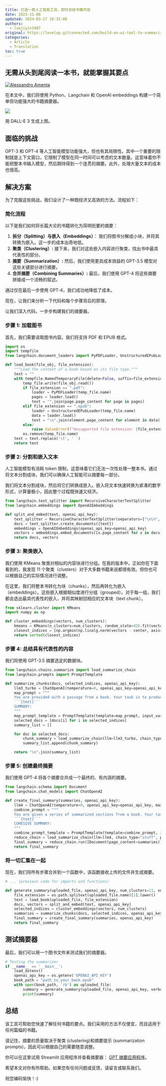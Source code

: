 ```yaml
---
title: 打造一款人工智能工具，即时总结书籍内容
date: 2023-11-08
updated: 2024-03-27 10:33:00
authors:
  - luojiyin1987
original: https://levelup.gitconnected.com/build-an-ai-tool-to-summarize-books-instantly-828680c1ceb4
categories:
  - Article
  - Translation
toc: true
---
```


## 无需从头到尾阅读一本书，就能掌握其要点

[![Alessandro Amenta](https://miro.medium.com/v2/resize:fill:88:88/1*eJmL2XsmvUfWxRbTJrfHvQ.png)][1]

在本文中，我们将使用 Python、Langchain 和 OpenAI embeddings 构建一个简单但功能强大的书籍摘要器。

![](https://miro.medium.com/v2/resize:fit:640/format:webp/1*DFqc1P6PnOZ8S95puZqSEg.png)

用 DALL-E 3 生成上图。

## 面临的挑战

GPT-3 和 GPT-4 等人工智能模型功能强大，但也有其局限性。其中一个重要的限制就是上下文窗口，它限制了模型在同一时间可以考虑的文本数量。这意味着你不能把整本书输入模型，然后期待得到一个连贯的摘要。此外，处理大量文本的成本也很高。

## 解决方案

为了克服这些挑战，我们设计了一种既经济又高效的方法。流程如下：

### 简化流程

以下是我们如何将长篇大论的书籍转化为简明扼要的摘要：

1.  **拆分（Splitting）与嵌入（Embeddings）**： 我们将图书分解成小块，并将其转换为嵌入。这一步的成本出奇地低。
2.  **聚类（Clustering）:** 接下来，我们对这些嵌入内容进行聚类，找出书中最具代表性的部分。
3.  **摘要（Summarization）:** 然后，我们使用更具成本效益的 GPT-3.5 模型对这些关键部分进行摘要。
4.  **合并摘要（Combining Summaries）:** 最后，我们使用 GPT-4 将这些摘要拼接成一个流畅的叙述。

通过仅在最后一步使用 GPT-4，我们成功地降低了成本。

现在，让我们来分析一下代码和每个步骤背后的原理。

让我们深入代码，一步步构建我们的摘要器。

<!-- more -->

### 步骤 1: 加载图书

首先，我们需要读取图书内容。我们将支持 PDF 和 EPUB 格式。

```python
import os
import tempfile
from langchain.document_loaders import PyPDFLoader, UnstructuredEPubLoader

def load_book(file_obj, file_extension):
    """Load the content of a book based on its file type."""
    text = ""
    with tempfile.NamedTemporaryFile(delete=False, suffix=file_extension) as temp_file:
        temp_file.write(file_obj.read())
        if file_extension == ".pdf":
            loader = PyPDFLoader(temp_file.name)
            pages = loader.load()
            text = "".join(page.page_content for page in pages)
        elif file_extension == ".epub":
            loader = UnstructuredEPubLoader(temp_file.name)
            data = loader.load()
            text = "\n".join(element.page_content for element in data)
        else:
            raise ValueError(f"Unsupported file extension: {file_extension}")
        os.remove(temp_file.name)
    text = text.replace('\t', ' ')
    return text
```

### 步骤 2: 分割和嵌入文本

人工智能模型有消耗 token 限制，这意味着它们无法一次性处理一整本书。通过将文本分割成块，我们可以确保人工智能可以摘要每一部分。

我们将文本分割成块，然后将它们转换成嵌入。嵌入将文本快速转换为紧凑的数字形式，计算量极小，因此整个过程既快速又经济。

```python
from langchain.text_splitter import RecursiveCharacterTextSplitter
from langchain.embeddings import OpenAIEmbeddings

def split_and_embed(text, openai_api_key):
    text_splitter = RecursiveCharacterTextSplitter(separators=["\n\n", "\n", "\t"], chunk_size=10000, chunk_overlap=3000)
    docs = text_splitter.create_documents([text])
    embeddings = OpenAIEmbeddings(openai_api_key=openai_api_key)
    vectors = embeddings.embed_documents([x.page_content for x in docs])
    return docs, vectors
```

### 步骤 3: 聚类嵌入

我们使用 KMeans 聚类对相似的内容块进行分组。在我的版本中，正如你在下面看到的，我发现 11 个聚类（clusters）对于大多数书籍来说都很有效。但你也可以根据自己的实际情况进行调整。

在这里，我们将整本书转化为块（chunks），然后再转化为嵌入（embeddings）。这些嵌入根据相似度进行分组（grouped）。对于每一组，我们都会选出最具代表性的嵌入，并将其映射回相应的文本块（text chunk）。

```python
from sklearn.cluster import KMeans
import numpy as np

def cluster_embeddings(vectors, num_clusters):
    kmeans = KMeans(n_clusters=num_clusters, random_state=42).fit(vectors)
    closest_indices = [np.argmin(np.linalg.norm(vectors - center, axis=1)) for center in kmeans.cluster_centers_]
    return sorted(closest_indices)
```

### 步骤 4: 总结具有代表性的内容

我们将使用 GPT-3.5 摘要选定的数据块。

````python
from langchain.chains.summarize import load_summarize_chain
from langchain.prompts import PromptTemplate

def summarize_chunks(docs, selected_indices, openai_api_key):
    llm3_turbo = ChatOpenAI(temperature=0, openai_api_key=openai_api_key, max_tokens=1000, model='gpt-3.5-turbo-16k')
    map_prompt = """
    You are provided with a passage from a book. Your task is to produce a comprehensive summary of this passage. Ensure accuracy and avoid adding any interpretations or extra details not present in the original text. The summary should be at least three paragraphs long and fully capture the essence of the passage.
    ```{text}```
    SUMMARY:
    """
    map_prompt_template = PromptTemplate(template=map_prompt, input_variables=["text"])
    selected_docs = [docs[i] for i in selected_indices]
    summary_list = []

    for doc in selected_docs:
        chunk_summary = load_summarize_chain(llm=llm3_turbo, chain_type="stuff", prompt=map_prompt_template).run([doc])
        summary_list.append(chunk_summary)

    return "\n".join(summary_list)
````

### 步骤 5: 创建最终摘要

我们使用 GPT-4 将各个摘要合并成一个最终的、有内涵的摘要。

````python
from langchain.schema import Document
from langchain.chat_models import ChatOpenAI

def create_final_summary(summaries, openai_api_key):
    llm4 = ChatOpenAI(temperature=0, openai_api_key=openai_api_key, max_tokens=3000, model='gpt-4', request_timeout=120)
    combine_prompt = """
    You are given a series of summarized sections from a book. Your task is to weave these summaries into a single, cohesive, and verbose summary. The reader should be able to understand the main events or points of the book from your summary. Ensure you retain the accuracy of the content and present it in a clear and engaging manner.
    ```{text}```
    COHESIVE SUMMARY:
    """
    combine_prompt_template = PromptTemplate(template=combine_prompt, input_variables=["text"])
    reduce_chain = load_summarize_chain(llm=llm4, chain_type="stuff", prompt=combine_prompt_template)
    final_summary = reduce_chain.run([Document(page_content=summaries)])
    return final_summary
````

### 将一切汇集在一起

现在，我们将所有步骤合并到一个函数中，该函数接收上传的文件并生成摘要。

```python
# ... (previous code for imports and functions)

def generate_summary(uploaded_file, openai_api_key, num_clusters=11, verbose=False):
    file_extension = os.path.splitext(uploaded_file.name)[1].lower()
    text = load_book(uploaded_file, file_extension)
    docs, vectors = split_and_embed(text, openai_api_key)
    selected_indices = cluster_embeddings(vectors, num_clusters)
    summaries = summarize_chunks(docs, selected_indices, openai_api_key)
    final_summary = create_final_summary(summaries, openai_api_key)
    return final_summary
```

## 测试摘要器

最后，我们可以用一个图书文件来测试我们的摘要器。

```python
# Testing the summarizer
if __name__ == '__main__':
    load_dotenv()
    openai_api_key = os.getenv('OPENAI_API_KEY')
    book_path = "path_to_your_book.epub"
    with open(book_path, 'rb') as uploaded_file:
        summary = generate_summary(uploaded_file, openai_api_key, verbose=True)
        print(summary)
```

## 总结

该工具可帮助您快速了解任何书籍的要点。我们采用的方法不仅便宜，而且适用于任何篇幅的书籍。

请记住，摘要的质量取决于聚类 (clustering)和摘要提示 (summarization prompts)，因此可以根据自己的需要随意调整。

你可以在这里试用 Streamlit 应用程序并查看摘要器： [GPT 摘要应用程序][2]。

希望本文对你有所帮助。如果您有任何问题或反馈，请留言或联系我们。

祝您编码愉快！:)

[1]: https://medium.com/@alessandroamenta1?source=post_page-----828680c1ceb4--------------------------------
[2]: https://gptsummarizer.streamlit.app/
